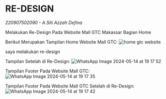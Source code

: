 # RE-DESIGN
*220907502090 - A.Siti Azzah Defina*

Melakukan Re-Design Pada Website Mall GTC Makassar Bagian Home

Berikut Merupakan Tampilan Home Website Mall GTC:
![home gtc website](https://github.com/Azzahdefina/RE-DESIGN/assets/147989734/2a5179e9-c8be-4c7a-81ab-eb7a11cb5ee4)

saya melakukan re-design 

Tampilan Setelah di Re-Design:
![WhatsApp Image 2024-05-14 at 19 17 52](https://github.com/Azzahdefina/RE-DESIGN/assets/147989734/034d8eba-8161-435a-980f-1b26a913aa84)

Tampilan Footer Pada Website Mall GTC:
![WhatsApp Image 2024-05-14 at 19 17 35](https://github.com/Azzahdefina/RE-DESIGN/assets/147989734/7a3c882a-4596-4edc-8627-6b33bdf7489c)

Tampilan Footer Pada Website Mall GTC Setelah di Re-Design:
![WhatsApp Image 2024-05-14 at 19 17 42](https://github.com/Azzahdefina/RE-DESIGN/assets/147989734/a8cb8a49-53af-483d-8198-47e818d90d61)
